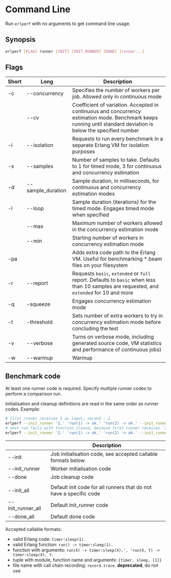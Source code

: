 # Command Line
Run `erlperf` with no arguments to get command line usage.

## Synopsis

```bash
erlperf [FLAG] runner [INIT] [INIT_RUNNER] [DONE] [runner...]
```

## Flags

| Short | Long              | Description                                                                                                                                                       |
|-------|-------------------|-------------------------------------------------------------------------------------------------------------------------------------------------------------------|
| -c    | --concurrency     | Specifies the number of workers per job. Allowed only in continuous mode                                                                                          |
|       | --cv              | Coefficient of variation. Accepted in continuous and concurrency estimation mode. Benchmark keeps running until standard deviation is below the specified number  |
| -i    | --isolation       | Requests to run every benchmark in a separate Erlang VM for isolation purposes                                                                                    |
| -s    | --samples         | Number of samples to take. Defaults to 1 for timed mode, 3 for continuous and concurrency estimation                                                              |
| -d    | --sample_duration | Sample duration, in milliseconds, for continuous and concurrency estimation modes                                                                                 |
| -l    | --loop            | Sample duration (iterations) for the timed mode. Engages timed mode when specified                                                                                |
|       | --max             | Maximum number of workers allowed in the concurrency estimation mode                                                                                              |
|       | --min             | Starting number of workers in concurrency estimation mode                                                                                                         |
| -pa   |                   | Adds extra code path to the Erlang VM. Useful for benchmarking *.beam files on your filesystem                                                                    |
| -r    | --report          | Requests `basic`, `extended` or `full` report. Defaults to `basic` when less than 10 samples are requested, and `extended` for 10 and more                        |
| -q    | -squeeze          | Engages concurrency estimation mode                                                                                                                               |
| -t    | -threshold        | Sets number of extra workers to try in concurrency estimation mode before concluding the test                                                                     |
| -v    | --verbose         | Turns on verbose mode, including generated source code, VM statistics and performance of continuous jobs)                                                         |
| -w    | --warmup          | Warmup                                                                                                                                                            |

## Benchmark code
At least one runner code is required. Specify multiple runner codes to perform
a comparison run.

Initialisation and cleanup definitions are read in the same order as runner codes. Example:
```bash
# first runner receives 1 as input, second - 2
erlperf --init_runner '1.' 'run(1) -> ok.' 'run(2) -> ok.' --init_runner '2.'
# next run fails with function_clause, because first runner receives '2', and second - 1
erlperf --init_runner '2.' 'run(1) -> ok.' 'run(2) -> ok.' --init_runner '1.' 
```

|                   | Description                                                               |
|-------------------|---------------------------------------------------------------------------|
| --init            | Job initialisation code, see accepted callable formats below              |
| --init_runner     | Worker initialisation code                                                |
| --done            | Job cleanup code                                                          |
|                   |                                                                           |
| --init_all        | Default init code for all runners that do not have a specific code        |
| --init_runner_all | Default init_runner code                                                  |
| --done_all        | Default done code                                                         |

Accepted callable formats:
* valid Erlang code: `timer:sleep(1).`
* valid Erlang function: `run() -> timer:sleep(1).`
* function with arguments: `run(X) -> timer:sleep(X).', 'run(X, Y) -> timer:sleep(X), Y.`
* tuple with module, function name and arguments: `{timer, sleep, [1]}`
* file name with call chain recording: `record.trace`. **deprecated**, do not use 